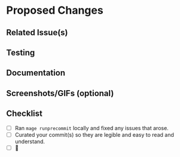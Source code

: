 # Proposed Changes

<!--- Provide a general summary of your changes -->

## Related Issue(s)

<!--- List related issues, if any -->

## Testing

<!--- Describe the testing you've performed to validate the changes -->

## Documentation

<!--- Mention any documentation updates you've made, if applicable -->

## Screenshots/GIFs (optional)

<!--- Include screenshots or GIFs to showcase your changes,
especially for UI updates -->

## Checklist

- [ ] Ran `mage runprecommit` locally and fixed any issues that arose.
- [ ] Curated your commit(s) so they are legible and easy to read and understand.
- [ ] 🚀
